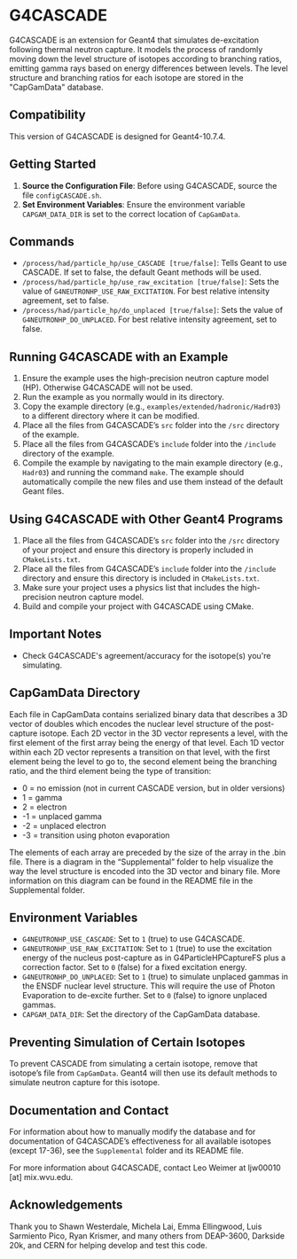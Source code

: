 # G4CASCADE

G4CASCADE is an extension for Geant4 that simulates de-excitation following thermal neutron capture. It models the process of randomly moving down the level structure of isotopes according to branching ratios, emitting gamma rays based on energy differences between levels. The level structure and branching ratios for each isotope are stored in the "CapGamData" database.

## Compatibility

This version of G4CASCADE is designed for Geant4-10.7.4.

## Getting Started

1. **Source the Configuration File**: Before using G4CASCADE, source the file `configCASCADE.sh`.
2. **Set Environment Variables**: Ensure the environment variable `CAPGAM_DATA_DIR` is set to the correct location of `CapGamData`.

## Commands

- `/process/had/particle_hp/use_CASCADE [true/false]`: Tells Geant to use CASCADE. If set to false, the default Geant methods will be used.
- `/process/had/particle_hp/use_raw_excitation [true/false]`: Sets the value of `G4NEUTRONHP_USE_RAW_EXCITATION`. For best relative intensity agreement, set to false.
- `/process/had/particle_hp/do_unplaced [true/false]`: Sets the value of `G4NEUTRONHP_DO_UNPLACED`. For best relative intensity agreement, set to false.

## Running G4CASCADE with an Example

1. Ensure the example uses the high-precision neutron capture model (HP). Otherwise G4CASCADE will not be used.
2. Run the example as you normally would in its directory.
3. Copy the example directory (e.g., `examples/extended/hadronic/Hadr03`) to a different directory where it can be modified.
4. Place all the files from G4CASCADE’s `src` folder into the `/src` directory of the example.
5. Place all the files from G4CASCADE’s `include` folder into the `/include` directory of the example.
6. Compile the example by navigating to the main example directory (e.g., `Hadr03`) and running the command `make`. The example should automatically compile the new files and use them instead of the default Geant files.

## Using G4CASCADE with Other Geant4 Programs

1. Place all the files from G4CASCADE’s `src` folder into the `/src` directory of your project and ensure this directory is properly included in `CMakeLists.txt`.
2. Place all the files from G4CASCADE’s `include` folder into the `/include` directory and ensure this directory is included in `CMakeLists.txt`.
3. Make sure your project uses a physics list that includes the high-precision neutron capture model.
4. Build and compile your project with G4CASCADE using CMake.

## Important Notes

- Check G4CASCADE's agreement/accuracy for the isotope(s) you're simulating.

## CapGamData Directory

Each file in CapGamData contains serialized binary data that describes a 3D vector of doubles which encodes the nuclear level structure of the post-capture isotope. Each 2D vector in the 3D vector represents a level, with the first element of the first array being the energy of that level. Each 1D vector within each 2D vector represents a transition on that level, with the first element being the level to go to, the second element being the branching ratio, and the third element being the type of transition:

 - 0 = no emission (not in current CASCADE version, but in older versions)
 - 1 = gamma
 - 2 = electron
 - -1 = unplaced gamma
 - -2 = unplaced electron
 - -3 = transition using photon evaporation

The elements of each array are preceded by the size of the array in the .bin file. There is a diagram in the “Supplemental” folder to help visualize the way the level structure is encoded into the 3D vector and binary file. More information on this diagram can be found in the README file in the Supplemental folder.

## Environment Variables

- `G4NEUTRONHP_USE_CASCADE`: Set to `1` (true) to use G4CASCADE.
- `G4NEUTRONHP_USE_RAW_EXCITATION`: Set to `1` (true) to use the excitation energy of the nucleus post-capture as in G4ParticleHPCaptureFS plus a correction factor. Set to `0` (false) for a fixed excitation energy.
- `G4NEUTRONHP_DO_UNPLACED`: Set to `1` (true) to simulate unplaced gammas in the ENSDF nuclear level structure. This will require the use of Photon Evaporation to de-excite further. Set to `0` (false) to ignore unplaced gammas.
- `CAPGAM_DATA_DIR`: Set the directory of the CapGamData database.

## Preventing Simulation of Certain Isotopes

To prevent CASCADE from simulating a certain isotope, remove that isotope’s file from `CapGamData`. Geant4 will then use its default methods to simulate neutron capture for this isotope.

## Documentation and Contact

For information about how to manually modify the database and for documentation of G4CASCADE’s effectiveness for all available isotopes (except 17-36), see the `Supplemental` folder and its README file.

For more information about G4CASCADE, contact Leo Weimer at ljw00010 [at] mix.wvu.edu.

## Acknowledgements

Thank you to Shawn Westerdale, Michela Lai, Emma Ellingwood, Luis Sarmiento Pico, Ryan Krismer, and many others from DEAP-3600, Darkside 20k, and CERN for helping develop and test this code.
